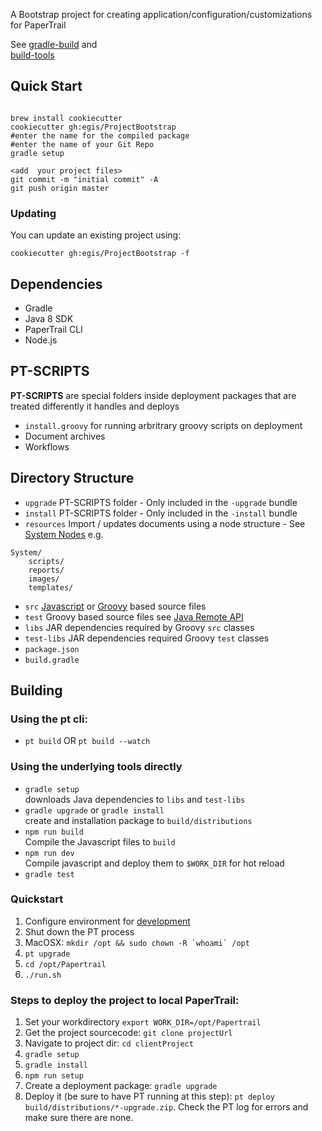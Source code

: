 A Bootstrap project for creating application/configuration/customizations for PaperTrail

See [gradle-build](https://github.com/egis/gradle-build) and  
[build-tools](https://github.com/egis/build-tools)

## Quick Start

```

brew install cookiecutter
cookiecutter gh:egis/ProjectBootstrap
#enter the name for the compiled package
#enter the name of your Git Repo
gradle setup

<add  your project files>
git commit -m "initial commit" -A
git push origin master
```

### Updating
You can update an existing project using:
```
cookiecutter gh:egis/ProjectBootstrap -f
```

## Dependencies

* Gradle
* Java 8 SDK
* PaperTrail CLI
* Node.js


## PT-SCRIPTS

**PT-SCRIPTS** are special folders inside deployment packages that are treated differently it handles and deploys

* `install.groovy` for running arbritrary groovy scripts on deployment
* Document archives 
* Workflows 

## Directory Structure

* `upgrade` PT-SCRIPTS folder - Only included in the `-upgrade` bundle
* `install` PT-SCRIPTS folder - Only included in the `-install` bundle
* `resources` Import / updates documents using a node structure - See [System Nodes](http://support.papertrail.co.za/Reference/System-Nodes/)
e.g.
```
System/
	scripts/
	reports/
	images/
	templates/
```
* `src` [Javascript](http://developer.papertrail.co.za/Front%20End/Plugins//) or [Groovy](http://developer.papertrail.co.za/Back%20End/scripting/) based source files
* `test` Groovy based source files see [Java Remote API](http://developer.papertrail.co.za/Remote/Java/)
* `libs` JAR dependencies required by Groovy `src` classes
* `test-libs` JAR dependencies required Groovy `test` classes
* `package.json`
* `build.gradle`


## Building

### Using the pt cli:
* `pt build` OR `pt build --watch`

### Using the underlying tools directly

* `gradle setup`  
downloads Java dependencies to `libs` and `test-libs`
* `gradle upgrade` or `gradle install`  
create and installation package to `build/distributions`  
* `npm run build`  
Compile the Javascript files to `build`
* `npm run dev`  
Compile javascript and deploy them to `$WORK_DIR` for hot reload
* `gradle test`

### Quickstart
1. Configure environment for [development](http://developer.papertrail.co.za/References/Dev-Environment/)
1. Shut down the PT process
1. MacOSX: ```mkdir /opt && sudo chown -R `whoami` /opt```
1. `pt upgrade`
1. `cd /opt/Papertrail`
1. `./run.sh`

### Steps to deploy the project to local PaperTrail:
1. Set your workdirectory `export WORK_DIR=/opt/Papertrail`
1. Get the project sourcecode: `git clone projectUrl`
1. Navigate to project dir: `cd clientProject`
1. `gradle setup`
1. `gradle install`
1. `npm run setup`
1. Create a deployment package: `gradle upgrade`
1. Deploy it (be sure to have PT running at this step): `pt deploy build/distributions/*-upgrade.zip`. Check the PT log for errors and make sure there are none.

